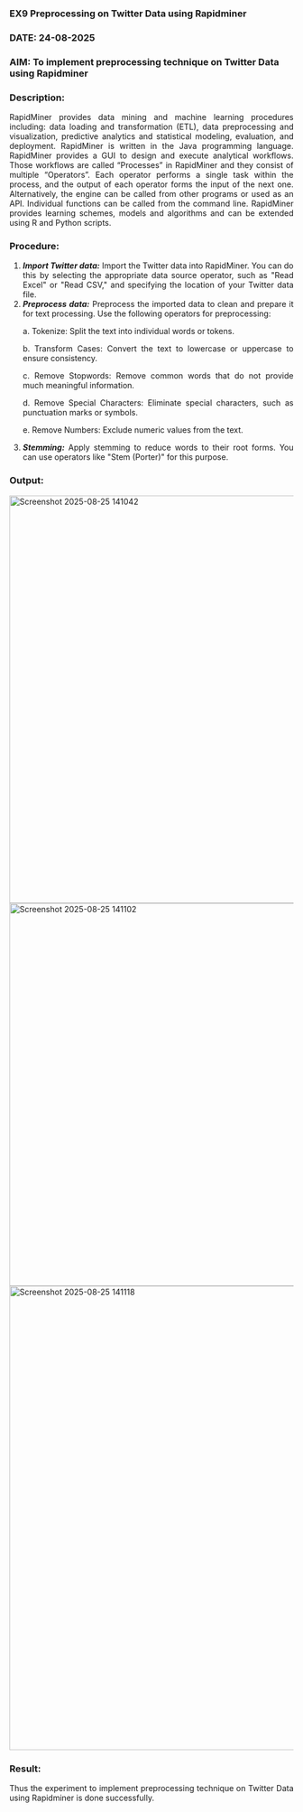 ### EX9 Preprocessing on Twitter Data using Rapidminer
### DATE: 24-08-2025
### AIM: To implement preprocessing technique on Twitter Data using Rapidminer
### Description: 
<div align = "justify">
RapidMiner provides data mining and machine learning procedures including: data loading and transformation (ETL), data preprocessing and visualization, 
predictive analytics and statistical modeling, evaluation, and deployment. RapidMiner is written in the Java programming language. 
RapidMiner provides a GUI to design and execute analytical workflows. Those workflows are called “Processes” in RapidMiner and they consist of multiple “Operators”. 
Each operator performs a single task within the process, and the output of each operator forms the input of the next one. Alternatively, the engine can be called from 
other programs or used as an API. Individual functions can be called from the command line. 
RapidMiner provides learning schemes, models and algorithms and can be extended using R and Python scripts.

### Procedure:
1) ***Import Twitter data:*** Import the Twitter data into RapidMiner. You can do this by selecting the appropriate
data source operator, such as "Read Excel" or "Read CSV," and specifying the location of your Twitter data
file.
2) ***Preprocess data:*** Preprocess the imported data to clean and prepare it for text processing. Use the following
operators for preprocessing:
    <p>a. Tokenize: Split the text into individual words or tokens.
    <p>b. Transform Cases: Convert the text to lowercase or uppercase to ensure consistency.
    <p>c. Remove Stopwords: Remove common words that do not provide much meaningful information.
    <p>d. Remove Special Characters: Eliminate special characters, such as punctuation marks or symbols.
    <p>e. Remove Numbers: Exclude numeric values from the text.
3) ***Stemming:*** Apply stemming to reduce words to their root forms. You can use operators like "Stem (Porter)"
for this purpose.


### Output:
<img width="1367" height="722" alt="Screenshot 2025-08-25 141042" src="https://github.com/user-attachments/assets/dd3af160-532b-41e8-9b33-a043d6ab66cf" />
<img width="1423" height="678" alt="Screenshot 2025-08-25 141102" src="https://github.com/user-attachments/assets/d28de24d-98ab-4d98-af8c-c7b8fcddc4d2" />
<img width="1726" height="822" alt="Screenshot 2025-08-25 141118" src="https://github.com/user-attachments/assets/69f04e4d-80f3-40f2-890f-1362ff4e4801" />

### Result:
Thus the experiment to implement preprocessing technique on Twitter Data using Rapidminer is done successfully.
